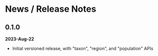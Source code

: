 # News / Release Notes

## 0.1.0
**2023-Aug-22**

* Initial versioned release, with "taxon", "region", and "population" APIs